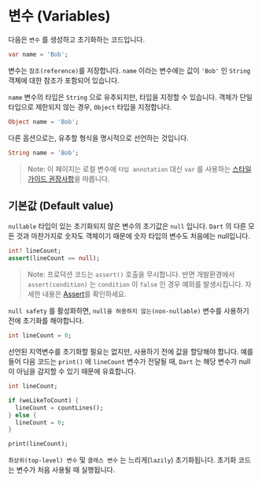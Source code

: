 # 변수 (Variables)
다음은 `변수` 를 생성하고 초기화하는 코드입니다.
```dart
var name = 'Bob';
```

변수는 `참조(reference)`를 저장합니다. `name` 이라는 변수에는 값이 `'Bob'` 인 `String` 객체에 대한 참조가 포함되어 있습니다.

`name` 변수의 타입은 `String` 으로 유추되지만, 타입을 지정할 수 있습니다. 객체가 단일 타입으로 제한되지 않는 경우, `Object` 타입을 지정합니다.
```dart
Object name = 'Bob';
```

다른 옵션으로는, 유추할 형식을 명시적으로 선언하는 것입니다.
```dart
String name = 'Bob';
```

> Note: 이 페이지는 로컬 변수에 `타입 annotation` 대신 `var` 를 사용하는 [스타일가이드 권장사항](https://dart.dev/guides/language/effective-dart/design#types)을 따릅니다.

## 기본값 (Default value)
`nullable` 타입이 있는 초기화되지 않은 변수의 초기값은 `null` 입니다. `Dart` 의 다른 모든 것과 마찬가지로 숫자도 객체이기 때문에 숫자 타입의 변수도 처음에는 null입니다.
```dart
int? lineCount;
assert(lineCount == null);
```

> Note: 프로덕션 코드는 `assert()` 호출을 무시합니다. 반면 개발환경에서 `assert(condition)` 는 `condition` 이 `false` 인 경우 예외를 발생시킵니다. 자세한 내용은 [Assert](https://dart.dev/language/control-flow#assert)를 확인하세요.

`null safety` 를 활성화하면, `null을 허용하지 않는(non-nullable)` 변수를 사용하기 전에 초기화를 해야합니다.
```dart
int lineCount = 0;
```

선언된 지역변수를 초기화할 필요는 없지만, 사용하기 전에 값을 할당해야 합니다. 예를 들어 다음 코드는 `print()` 에 `lineCount` 변수가 전달될 때, `Dart` 는 해당 변수가 null이 아님을 감지할 수 있기 때문에 유효합니다.
```dart
int lineCount;

if (weLikeToCount) {
  lineCount = countLines();
} else {
  lineCount = 0;
}

print(lineCount);
```

`최상위(top-level) 변수` 및 `클래스 변수` 는 느리게(`lazily`) 초기화됩니다. 초기화 코드는 변수가 처음 사용될 때 실행됩니다.